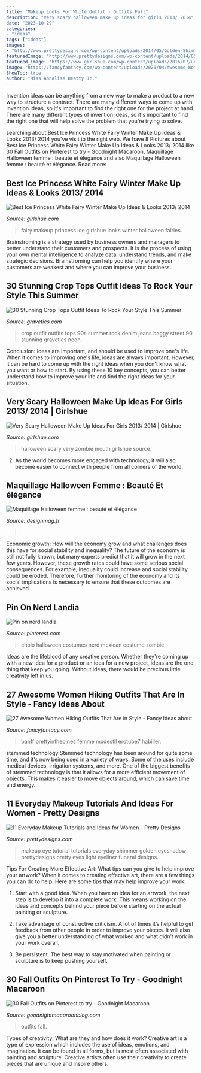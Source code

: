 ```yaml
---
title: "Makeup Looks For White Outfit - Outfits Fall"
description: "Very scary halloween make up ideas for girls 2013/ 2014"
date: "2023-10-29"
categories:
- "ideas"
tags: ["ideas"]
images:
- "http://www.prettydesigns.com/wp-content/uploads/2014/05/Golden-Shimmer-Eye-Makeup-Tutorial.jpg"
featuredImage: "http://www.prettydesigns.com/wp-content/uploads/2014/05/Golden-Shimmer-Eye-Makeup-Tutorial.jpg"
featured_image: "https://www.girlshue.com/wp-content/uploads/2016/07/unnamed-file-5841.jpg"
image: "https://fancyfantacy.com/wp-content/uploads/2020/04/Awesome-Women-Hiking-Outfits-That-Are-in-Style-6.jpg"
ShowToc: true
author: "Miss Annalise Beatty Jr."
---
```



Invention ideas can be anything from a new way to make a product to a new way to structure a contract. There are many different ways to come up with invention ideas, so it's important to find the right one for the project at hand. There are many different types of invention ideas, so it's important to find the right one that will help solve the problem that you're trying to solve.

	

		
searching about Best Ice Princess White Fairy Winter Make Up Ideas &amp; Looks 2013/ 2014 you've visit to the right web. We have 8 Pictures about Best Ice Princess White Fairy Winter Make Up Ideas &amp; Looks 2013/ 2014 like 30 Fall Outfits on Pinterest to try - Goodnight Macaroon, Maquillage Halloween femme : beauté et élégance and also Maquillage Halloween femme : beauté et élégance. Read more:
		
    
## Best Ice Princess White Fairy Winter Make Up Ideas &amp; Looks 2013/ 2014

<img loading=lazy src="https://www.girlshue.com/wp-content/uploads/2016/07/unnamed-file-5670.jpg" onerror="this.onerror=null;this.src='https://tse3.mm.bing.net/th?id=OIP._ZFGjBu12hSIVXfQLUH4RgHaLH&amp;pid=15.1';" alt="Best Ice Princess White Fairy Winter Make Up Ideas &amp; Looks 2013/ 2014">

_Source: girlshue.com_

>fairy makeup princess ice girlshue looks winter halloween fairies. 

	

Brainstroming is a strategy used by business owners and managers to better understand their customers and prospects. It is the process of using your own mental intelligence to analyze data, understand trends, and make strategic decisions. Brainstroming can help you identify where your customers are weakest and where you can improve your business.

    
## 30 Stunning Crop Tops Outfit Ideas To Rock Your Style This Summer

<img loading=lazy src="https://www.gravetics.com/wp-content/uploads/2017/01/Crop-Top-Outfit-Ideas18.jpg" onerror="this.onerror=null;this.src='https://tse1.mm.bing.net/th?id=OIP.e0yrCgzLfcXI72Ub_L88jgHaLH&amp;pid=15.1';" alt="30 Stunning Crop Tops Outfit Ideas To Rock Your Style This Summer">

_Source: gravetics.com_

>crop outfit outfits tops 90s summer rock denim jeans baggy street 90 stunning gravetics neon. 

	

Conclusion: Ideas are important, and should be used to improve one's life.
When it comes to improving one's life, ideas are always important. However, it can be hard to come up with the right ideas when you don't know what you want or how to start. By using these 10 key concepts, you can better understand how to improve your life and find the right ideas for your situation.

    
## Very Scary Halloween Make Up Ideas For Girls 2013/ 2014 | Girlshue

<img loading=lazy src="https://www.girlshue.com/wp-content/uploads/2016/07/unnamed-file-5841.jpg" onerror="this.onerror=null;this.src='https://tse1.mm.bing.net/th?id=OIP.TGS6cG8tX6Ww192MXEOLrQHaLH&amp;pid=15.1';" alt="Very Scary Halloween Make Up Ideas For Girls 2013/ 2014 | Girlshue">

_Source: girlshue.com_

>halloween scary very zombie mouth girlshue source. 

	

2. As the world becomes more engaged with technology, it will also become easier to connect with people from all corners of the world. 

    
## Maquillage Halloween Femme : Beauté Et élégance

<img loading=lazy src="https://designmag.fr/wp-content/uploads/2020/10/maquillage-naturel-soiree-glamour-Halloween.jpg" onerror="this.onerror=null;this.src='https://tse4.mm.bing.net/th?id=OIP.ECnRxodthCPjyE42OU5JBQHaLF&amp;pid=15.1';" alt="Maquillage Halloween femme : beauté et élégance">

_Source: designmag.fr_

>. 

	

Economic growth: How will the economy grow and what challenges does this have for social stability and inequality?
The future of the economy is still not fully known, but many experts predict that it will grow in the next few years. However, these growth rates could have some serious social consequences. For example, inequality could increase and social stability could be eroded. Therefore, further monitoring of the economy and its social implications is necessary to ensure that these outcomes are achieved.

    
## Pin On Nerd Landia

<img loading=lazy src="https://i.pinimg.com/736x/93/ca/33/93ca33dd44e69f8d509c91042b618bdc--cholo-costume-mexican-costume.jpg" onerror="this.onerror=null;this.src='https://tse3.mm.bing.net/th?id=OIP.tjaWknGptdHEehD0sVWhAQHaJ3&amp;pid=15.1';" alt="Pin on nerd landia">

_Source: pinterest.com_

>cholo halloween costumes nerd mexican costume zombie. 

	

Ideas are the lifeblood of any creative person. Whether they're coming up with a new idea for a product or an idea for a new project, ideas are the one thing that keep you going. Without ideas, there would be precious little creativity left in us.

    
## 27 Awesome Women Hiking Outfits That Are In Style - Fancy Ideas About

<img loading=lazy src="https://fancyfantacy.com/wp-content/uploads/2020/04/Awesome-Women-Hiking-Outfits-That-Are-in-Style-6.jpg" onerror="this.onerror=null;this.src='https://tse1.mm.bing.net/th?id=OIP.xiWhnu_1OryZoSkgGZ3_OgHaKX&amp;pid=15.1';" alt="27 Awesome Women Hiking Outfits That Are in Style - Fancy Ideas about">

_Source: fancyfantacy.com_

>banff prettyinthepines femme modestil erotube7 habiller. 

	

stemmed technology
Stemmed technology has been around for quite some time, and it's now being used in a variety of ways. Some of the uses include medical devices, irrigation systems, and more. One of the biggest benefits of stemmed technology is that it allows for a more efficient movement of objects. This makes it easier to move objects around, which can save time and energy.

    
## 11 Everyday Makeup Tutorials And Ideas For Women - Pretty Designs

<img loading=lazy src="http://www.prettydesigns.com/wp-content/uploads/2014/05/Golden-Shimmer-Eye-Makeup-Tutorial.jpg" onerror="this.onerror=null;this.src='https://tse1.mm.bing.net/th?id=OIP.31jKTlkGr6DgA9hu6lgK8QHaPZ&amp;pid=15.1';" alt="11 Everyday Makeup Tutorials and Ideas for Women - Pretty Designs">

_Source: prettydesigns.com_

>makeup eye tutorial tutorials everyday shimmer golden eyeshadow prettydesigns pretty eyes light eyeliner funeral designs. 

	

Tips For Creating More Effective Art: What tips can you give to help improve your artwork?
When it comes to creating effective art, there are a few things you can do to help. Here are some tips that may help improve your work: 
1. Start with a good idea. When you have an idea for an artwork, the next step is to develop it into a complete work. This means working on the ideas and concepts behind your piece before starting on the actual painting or sculpture. 

2. Take advantage of constructive criticism. A lot of times it’s helpful to get feedback from other people in order to improve your pieces. It will also give you a better understanding of what worked and what didn’t work in your work overall. 

3. Be persistent. The best way to stay motivated when painting or sculpture is to keep pushing yourself.

    
## 30 Fall Outfits On Pinterest To Try - Goodnight Macaroon

<img loading=lazy src="http://www.goodnightmacaroonblog.com/wp-content/uploads/2017/08/7cf8f5a661210853a328ffbd8ed31af2.jpg" onerror="this.onerror=null;this.src='https://tse3.mm.bing.net/th?id=OIP.FCjp_J5v46-0fQtQj5mjsQHaQK&amp;pid=15.1';" alt="30 Fall Outfits on Pinterest to try - Goodnight Macaroon">

_Source: goodnightmacaroonblog.com_

>outfits fall. 

	

Types of creativity: What are they and how does it work?
Creative art is a type of expression which includes the use of ideas, emotions, and imagination. It can be found in all forms, but is most often associated with painting and sculpture. Creative artists often use their creativity to create pieces that are unique and inspire others.

